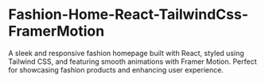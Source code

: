 # Fashion-Home-React-TailwindCss-FramerMotion
 A sleek and responsive fashion homepage built with React, styled using Tailwind CSS, and featuring smooth animations with Framer Motion. Perfect for showcasing fashion products and enhancing user experience.
